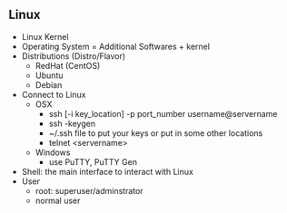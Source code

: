 ## Linux

* Linux Kernel
* Operating System = Additional Softwares + kernel
* Distributions \(Distro/Flavor\)
  * RedHat \(CentOS\)
  * Ubuntu
  * Debian
* Connect to Linux
  * OSX
    * ssh \[-i key\_location\] -p port\_number username@servername
    * ssh -keygen
    * ~/.ssh file to put your keys or put in some other locations
    * telnet &lt;servername&gt;
  * Windows
    * use PuTTY, PuTTY Gen
* Shell: the main interface to interact with Linux
* User
  * root: superuser/adminstrator
  * normal user



